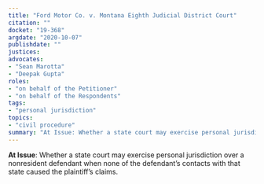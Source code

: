 ```yaml
---
title: "Ford Motor Co. v. Montana Eighth Judicial District Court"
citation: ""
docket: "19-368"
argdate: "2020-10-07"
publishdate: ""
justices:
advocates:
- "Sean Marotta"
- "Deepak Gupta"
roles:
- "on behalf of the Petitioner"
- "on behalf of the Respondents"
tags:
- "personal jurisdiction"
topics:
- "civil procedure"
summary: "At Issue: Whether a state court may exercise personal jurisdiction over a nonresident defendant when none of the defendant’s contacts with that state caused the plaintiff’s claims."
---
```

**At Issue**: Whether a state court may exercise personal jurisdiction over a nonresident defendant when none of the defendant’s contacts with that state caused the plaintiff’s claims.